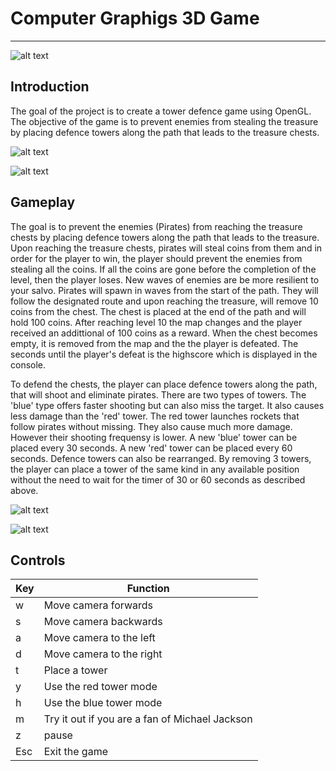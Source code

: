 # Computer Graphigs 3D Game
---
![alt text](https://github.com/marprok/computer_graphics_project/blob/master/Assets/MarkdownImages/1.png)

## Introduction
The goal of the project is to create a tower defence game using OpenGL. The objective of the game is to prevent enemies from stealing the treasure by placing defence towers along the path that leads to the treasure chests. 

![alt text](https://github.com/marprok/computer_graphics_project/blob/master/Assets/MarkdownImages/2.png)

![alt text](https://github.com/marprok/computer_graphics_project/blob/master/Assets/MarkdownImages/3.png)

## Gameplay
The goal is to prevent the enemies (Pirates) from reaching the treasure chests by placing defence towers along the path that leads to the treasure. Upon reaching the treasure chests, pirates will steal coins from them and in order for the player to win, the player should prevent the enemies from stealing all the coins. If all the coins are gone before the completion of the level, then the player loses. New waves of enemies are be more resilient to your salvo.
Pirates will spawn in waves from the start of the path. They will follow the designated route and upon reaching the treasure, will remove 10 coins from the chest. The chest is placed at the end of the path and will hold 100 coins. After reaching level 10 the map changes and the player received an addittional of 100 coins as a reward. When the chest becomes empty, it is removed from the map and the the player is defeated. The seconds until the player's defeat is the highscore which is displayed in the console.
         
To defend the chests, the player can place defence towers along the path, that will shoot and eliminate pirates. There are two types of towers. The 'blue' type offers faster shooting but can also miss the target. It also causes less damage than the 'red' tower. The red tower launches rockets that follow pirates without missing. They also cause much more damage. However their shooting frequensy is lower. A new 'blue' tower can be placed every 30 seconds. A new 'red' tower can be placed every 60 seconds. Defence towers can also be rearranged. By removing 3 towers, the player can place a tower of the same kind in any available position without the need to wait for the timer of 30 or 60 seconds as described above.

![alt text](https://github.com/marprok/computer_graphics_project/blob/master/Assets/MarkdownImages/4.png)

![alt text](https://github.com/marprok/computer_graphics_project/blob/master/Assets/MarkdownImages/5.png)


## Controls

| Key | Function |
| ------ | ----------- |
| w | Move camera forwards |
| s | Move camera backwards |
| a| Move camera to the left|
| d| Move camera to the right|
| t| Place a tower|
| y| Use the red tower mode|
| h| Use the blue tower mode|
| m| Try it out if you are a fan of Michael Jackson|
| z| pause|
| Esc| Exit the game|
